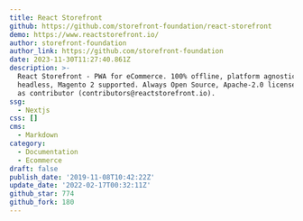 ```yaml
---
title: React Storefront
github: https://github.com/storefront-foundation/react-storefront
demo: https://www.reactstorefront.io/
author: storefront-foundation
author_link: https://github.com/storefront-foundation
date: 2023-11-30T11:27:40.861Z
description: >-
  React Storefront - PWA for eCommerce. 100% offline, platform agnostic,
  headless, Magento 2 supported. Always Open Source, Apache-2.0 license. Join us
  as contributor (contributors@reactstorefront.io).
ssg:
  - Nextjs
css: []
cms:
  - Markdown
category:
  - Documentation
  - Ecommerce
draft: false
publish_date: '2019-11-08T10:42:22Z'
update_date: '2022-02-17T00:32:11Z'
github_star: 774
github_fork: 180
---
```


